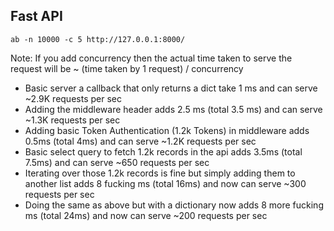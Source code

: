 ## Fast API

`ab -n 10000 -c 5 http://127.0.0.1:8000/`

Note: If you add concurrency then the actual time taken to serve the request will be ~ (time taken by 1 request) / concurrency

- Basic server a callback that only returns a dict take 1 ms and can serve ~2.9K requests per sec
- Adding the middleware header adds 2.5 ms (total 3.5 ms) and can serve ~1.3K requests per sec
- Adding basic Token Authentication (1.2k Tokens) in middleware adds 0.5ms (total 4ms) and can serve ~1.2K requests per sec
- Basic select query to fetch 1.2k records in the api adds 3.5ms (total 7.5ms) and can serve ~650 requests per sec
- Iterating over those 1.2k records is fine but simply adding them to another list adds 8 fucking ms (total 16ms) and now can serve ~300 requests per sec
- Doing the same as above but with a dictionary now adds 8 more fucking ms (total 24ms) and now can serve ~200 requests per sec
